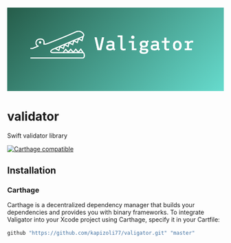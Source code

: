 ![Valigator](valigator.png)

# validator
Swift validator library

[![Carthage compatible](https://img.shields.io/badge/Carthage-compatible-4BC51D.svg?style=flat)](https://github.com/Carthage/Carthage)


## Installation
### Carthage

Carthage is a decentralized dependency manager that builds your dependencies and provides you with binary frameworks. To integrate Valigator into your Xcode project using Carthage, specify it in your Cartfile:
```ruby
github "https://github.com/kapizoli77/valigator.git" "master"
```